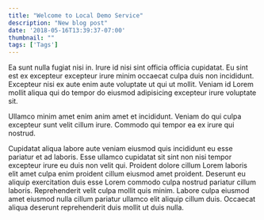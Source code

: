 ```yaml
---
title: "Welcome to Local Demo Service"
description: "New blog post"
date: '2018-05-16T13:39:37-07:00'
thumbnail: ""
tags: ['Tags']
---
```


Ea sunt nulla fugiat nisi in. Irure id nisi sint officia officia cupidatat. Eu sint est ex excepteur excepteur irure minim occaecat culpa duis non incididunt. Excepteur nisi ex aute enim aute voluptate ut qui ut mollit. Veniam id Lorem mollit aliqua qui do tempor do eiusmod adipisicing excepteur irure voluptate sit.

Ullamco minim amet enim anim amet et incididunt. Veniam do qui culpa excepteur sunt velit cillum irure. Commodo qui tempor ea ex irure qui nostrud.

Cupidatat aliqua labore aute veniam eiusmod quis incididunt eu esse pariatur et ad laboris. Esse ullamco cupidatat sit sint non nisi tempor excepteur irure eu duis non velit qui. Proident dolore cillum Lorem laboris elit amet culpa enim proident cillum eiusmod amet proident. Deserunt eu aliquip exercitation duis esse Lorem commodo culpa nostrud pariatur cillum laboris. Reprehenderit velit culpa mollit quis minim. Labore culpa eiusmod amet eiusmod nulla cillum pariatur ullamco elit aliquip cillum duis. Occaecat aliqua deserunt reprehenderit duis mollit ut duis nulla.